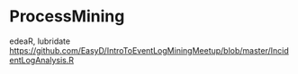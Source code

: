# ProcessMining
edeaR, lubridate
https://github.com/EasyD/IntroToEventLogMiningMeetup/blob/master/IncidentLogAnalysis.R
